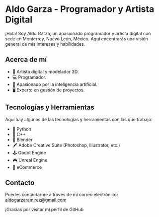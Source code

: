 # Aldo Garza - Programador y Artista Digital

¡Hola! Soy Aldo Garza, un apasionado programador y artista digital con sede en Monterrey, Nuevo León, México. Aquí encontrarás una visión general de mis intereses y habilidades.

## Acerca de mí

- 🎨 Artista digital y modelador 3D.
- 💻 Programador.
- 🧠 Apasionado por la inteligencia artificial.
- 🖥️ Experto en gestión de proyectos.

## Tecnologías y Herramientas

Aquí hay algunas de las tecnologías y herramientas con las que trabajo:

- 🐍 Python
- 📝 C++
- 🎨 Blender
- 🖋️ Adobe Creative Suite (Photoshop, Illustrator, etc.)
- 🕹️ Godot Engine
- 🎮 Unreal Engine
- 🛒 eCommerce

## Contacto

Puedes contactarme a través de mi correo electrónico: aldogarzaramirez@gmail.com

¡Gracias por visitar mi perfil de GitHub

